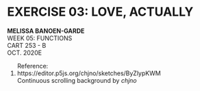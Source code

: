 <h1>EXERCISE 03: LOVE, ACTUALLY</h1>

<p>
            <strong>MELISSA BANOEN-GARDE</strong><br>
WEEK 05: FUNCTIONS<br>
CART 253 - B<br>
OCT. 2020E<br>
</p>

<ol>
Reference:
            <li>  https://editor.p5js.org/chjno/sketches/ByZlypKWM </li>
            Continuous scrolling background by <em>chjno</em><br>
</ol>
